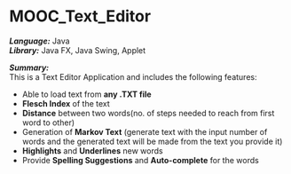# MOOC_Text_Editor

***Language:*** Java <br />
***Library:*** Java FX, Java Swing, Applet <br />

***Summary:*** <br />
 This is a Text Editor Application and includes the following features:
 - Able to load text from **any .TXT file**
 - **Flesch Index** of the text
 - **Distance** between two words(no. of steps needed to reach from first word to other)
 - Generation of **Markov Text** (generate text with the input number of words and the generated text will be made from the text you provide it)
 - **Highlights** and **Underlines** new words
 - Provide **Spelling Suggestions** and **Auto-complete** for the words


